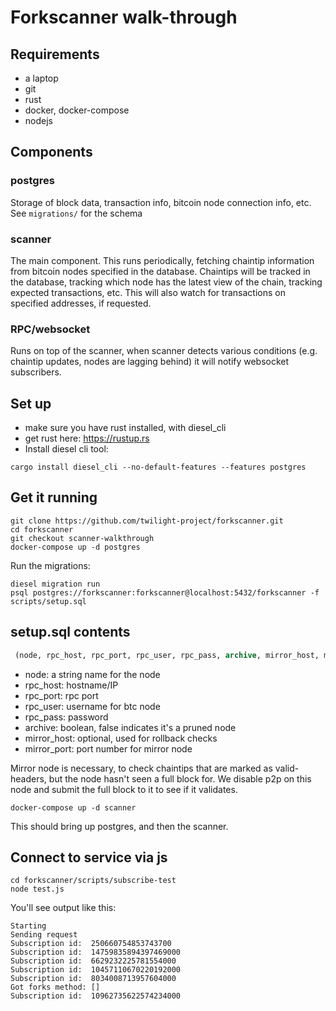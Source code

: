 # Forkscanner walk-through

## Requirements
- a laptop
- git
- rust
- docker, docker-compose
- nodejs

## Components

### postgres
Storage of block data, transaction info, bitcoin node connection info, etc. 
See `migrations/` for the schema

### scanner
The main component. This runs periodically, fetching chaintip information from bitcoin nodes specified in the database. Chaintips will be tracked in the database, tracking which node has the latest view of the chain, tracking expected transactions, etc. This will also watch for transactions on specified addresses, if requested.

### RPC/websocket
Runs on top of the scanner, when scanner detects various conditions (e.g. chaintip updates, nodes are lagging behind) it will notify websocket subscribers.

## Set up
- make sure you have rust installed, with diesel_cli
- get rust here: https://rustup.rs
- Install diesel cli tool:

```console
cargo install diesel_cli --no-default-features --features postgres
```

## Get it running
```console
git clone https://github.com/twilight-project/forkscanner.git
cd forkscanner
git checkout scanner-walkthrough
docker-compose up -d postgres
```

Run the migrations:

```console
diesel migration run
psql postgres://forkscanner:forkscanner@localhost:5432/forkscanner -f scripts/setup.sql
```

## setup.sql contents
```sql
 (node, rpc_host, rpc_port, rpc_user, rpc_pass, archive, mirror_host, mirror_rpc_port)
 ```
 
 - node: a string name for the node
 - rpc_host: hostname/IP
 - rpc_port: rpc port
 - rpc_user: username for btc node
 - rpc_pass: password
 - archive: boolean, false indicates it's a pruned node
 - mirror_host: optional, used for rollback checks
 - mirror_port: port number for mirror node

Mirror node is necessary, to check chaintips that are marked as valid-headers, but the node hasn't seen a full block for. We disable p2p on this node
and submit the full block to it to see if it validates.

```console
docker-compose up -d scanner
```

This should bring up postgres, and then the scanner.

## Connect to service via js
```console
cd forkscanner/scripts/subscribe-test
node test.js
```

You'll see output like this:
```console
Starting
Sending request
Subscription id:  250660754853743700
Subscription id:  14759835894397469000
Subscription id:  6629232225781554000
Subscription id:  10457110670220192000
Subscription id:  8034008713957604000
Got forks method: []
Subscription id:  10962735622574234000
```
